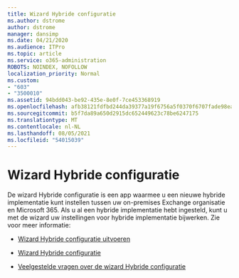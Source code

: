 ```yaml
---
title: Wizard Hybride configuratie
ms.author: dstrome
author: dstrome
manager: dansimp
ms.date: 04/21/2020
ms.audience: ITPro
ms.topic: article
ms.service: o365-administration
ROBOTS: NOINDEX, NOFOLLOW
localization_priority: Normal
ms.custom:
- "603"
- "3500010"
ms.assetid: 94bdd043-be92-435e-8e0f-7ce453368919
ms.openlocfilehash: afb38121fdfbd244da39377a19f6756a5f0370f6707fade98eaf53def6981696
ms.sourcegitcommit: b5f7da89a650d2915dc652449623c78be6247175
ms.translationtype: MT
ms.contentlocale: nl-NL
ms.lasthandoff: 08/05/2021
ms.locfileid: "54015039"
---
```

# <a name="hybrid-configuration-wizard"></a>Wizard Hybride configuratie

De wizard Hybride configuratie is een app waarmee u een nieuwe hybride implementatie kunt instellen tussen uw on-premises Exchange organisatie en Microsoft 365. Als u al een hybride implementatie hebt ingesteld, kunt u met de wizard uw instellingen voor hybride implementatie bijwerken. Zie voor meer informatie:
  
- [Wizard Hybride configuratie uitvoeren](https://technet.microsoft.com/library/mt595788%28v=exchg.150%29.aspx)

- [Wizard Hybride configuratie](https://technet.microsoft.com/library/hh529921%28v=exchg.150%29.aspx)

- [Veelgestelde vragen over de wizard Hybride configuratie](https://technet.microsoft.com/library/mt488940%28v=exchg.150%29.aspx)
